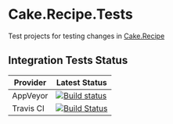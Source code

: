 # Cake.Recipe.Tests

Test projects for testing changes in [Cake.Recipe](https://github.com/cake-contrib/Cake.Recipe)

## Integration Tests Status

| Provider | Latest Status |
| -------- | ------------- |
| AppVeyor | [![Build status](https://ci.appveyor.com/api/projects/status/abck470m3ayquvn4?svg=true)](https://ci.appveyor.com/project/cakecontrib/cake-recipe-tests) |
| Travis CI | [![Build Status](https://travis-ci.org/cake-contrib/Cake.Recipe.Tests.svg)](https://travis-ci.org/cake-contrib/Cake.Recipe.Tests)
